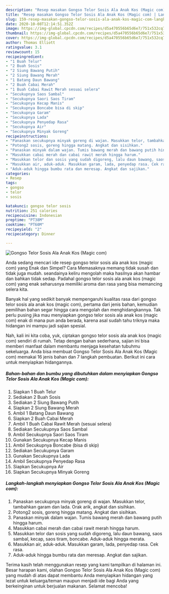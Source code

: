 ```yaml
---
description: "Resep masakan Gongso Telor Sosis Ala Anak Kos (Magic com) | Langkah Membuat Gongso Telor Sosis Ala Anak Kos (Magic com) Yang Bikin Ngiler"
title: "Resep masakan Gongso Telor Sosis Ala Anak Kos (Magic com) | Langkah Membuat Gongso Telor Sosis Ala Anak Kos (Magic com) Yang Bikin Ngiler"
slug: 159-resep-masakan-gongso-telor-sosis-ala-anak-kos-magic-com-langkah-membuat-gongso-telor-sosis-ala-anak-kos-magic-com-yang-bikin-ngiler
date: 2020-10-08T12:14:51.352Z
image: https://img-global.cpcdn.com/recipes/d5a470556b65d6e7/751x532cq70/gongso-telor-sosis-ala-anak-kos-magic-com-foto-resep-utama.jpg
thumbnail: https://img-global.cpcdn.com/recipes/d5a470556b65d6e7/751x532cq70/gongso-telor-sosis-ala-anak-kos-magic-com-foto-resep-utama.jpg
cover: https://img-global.cpcdn.com/recipes/d5a470556b65d6e7/751x532cq70/gongso-telor-sosis-ala-anak-kos-magic-com-foto-resep-utama.jpg
author: Thomas Elliott
ratingvalue: 3.1
reviewcount: 15
recipeingredient:
- "1 Buah Telur"
- "2 Buah Sosis"
- "2 Siung Bawang Putih"
- "2 Siung Bawang Merah"
- "1 Batang Daun Bawang"
- "2 Buah Cabai Merah"
- "1 Buah Cabai Rawit Merah sesuai selera"
- "Secukupnya Saos Sambal"
- "Secukupnya Saori Saos Tiram"
- "Secukupnya Kecap Manis"
- "Secukupnya Boncabe bisa di skip"
- "Secukupnya Garam"
- "Secukupnya Lada"
- "Secukupnya Penyedap Rasa"
- "Secukupnya Air"
- "Secukupnya Minyak Goreng"
recipeinstructions:
- "Panaskan secukupnya minyak goreng di wajan. Masukkan telor, tambahkan garam dan lada. Orak arik, angkat dan sisihkan."
- "Potong2 sosis, goreng hingga matang. Angkat dan sisihkan."
- "Panaskan minyak dalam wajan. Tumis bawang merah dan bawang putih hingga harum."
- "Masukkan cabai merah dan cabai rawit merah hingga harum."
- "Masukkan telor dan sosis yang sudah digoreng, lalu daun bawang, saos sambal, kecap, saos tiram, boncabe. Aduk-aduk hingga merata."
- "Masukkan air, aduk-aduk. Masukkan garam, lada, penyedap rasa. Cek rasa."
- "Aduk-aduk hingga bumbu rata dan meresap. Angkat dan sajikan."
categories:
- Resep
tags:
- gongso
- telor
- sosis

katakunci: gongso telor sosis 
nutrition: 251 calories
recipecuisine: Indonesian
preptime: "PT38M"
cooktime: "PT60M"
recipeyield: "2"
recipecategory: Dinner

---
```



![Gongso Telor Sosis Ala Anak Kos (Magic com)](https://img-global.cpcdn.com/recipes/d5a470556b65d6e7/751x532cq70/gongso-telor-sosis-ala-anak-kos-magic-com-foto-resep-utama.jpg)

Anda sedang mencari ide resep gongso telor sosis ala anak kos (magic com) yang Enak dan Simpel? Cara Memasaknya memang tidak susah dan tidak juga mudah. seandainya keliru mengolah maka hasilnya akan hambar dan bahkan tidak sedap. Padahal gongso telor sosis ala anak kos (magic com) yang enak seharusnya memiliki aroma dan rasa yang bisa memancing selera kita.



Banyak hal yang sedikit banyak mempengaruhi kualitas rasa dari gongso telor sosis ala anak kos (magic com), pertama dari jenis bahan, kemudian pemilihan bahan segar hingga cara mengolah dan menghidangkannya. Tak perlu pusing jika mau menyiapkan gongso telor sosis ala anak kos (magic com) enak di mana pun anda berada, karena asal sudah tahu triknya maka hidangan ini mampu jadi sajian spesial.


Nah, kali ini kita coba, yuk, ciptakan gongso telor sosis ala anak kos (magic com) sendiri di rumah. Tetap dengan bahan sederhana, sajian ini bisa memberi manfaat dalam membantu menjaga kesehatan tubuhmu sekeluarga. Anda bisa membuat Gongso Telor Sosis Ala Anak Kos (Magic com) memakai 16 jenis bahan dan 7 langkah pembuatan. Berikut ini cara untuk menyiapkan hidangannya.

<!--inarticleads1-->

##### Bahan-bahan dan bumbu yang dibutuhkan dalam menyiapkan Gongso Telor Sosis Ala Anak Kos (Magic com):

1. Siapkan 1 Buah Telur
1. Sediakan 2 Buah Sosis
1. Sediakan 2 Siung Bawang Putih
1. Siapkan 2 Siung Bawang Merah
1. Ambil 1 Batang Daun Bawang
1. Siapkan 2 Buah Cabai Merah
1. Ambil 1 Buah Cabai Rawit Merah (sesuai selera)
1. Sediakan Secukupnya Saos Sambal
1. Ambil Secukupnya Saori Saos Tiram
1. Gunakan Secukupnya Kecap Manis
1. Ambil Secukupnya Boncabe (bisa di skip)
1. Sediakan Secukupnya Garam
1. Gunakan Secukupnya Lada
1. Ambil Secukupnya Penyedap Rasa
1. Siapkan Secukupnya Air
1. Siapkan Secukupnya Minyak Goreng




<!--inarticleads2-->

##### Langkah-langkah menyiapkan Gongso Telor Sosis Ala Anak Kos (Magic com):

1. Panaskan secukupnya minyak goreng di wajan. Masukkan telor, tambahkan garam dan lada. Orak arik, angkat dan sisihkan.
1. Potong2 sosis, goreng hingga matang. Angkat dan sisihkan.
1. Panaskan minyak dalam wajan. Tumis bawang merah dan bawang putih hingga harum.
1. Masukkan cabai merah dan cabai rawit merah hingga harum.
1. Masukkan telor dan sosis yang sudah digoreng, lalu daun bawang, saos sambal, kecap, saos tiram, boncabe. Aduk-aduk hingga merata.
1. Masukkan air, aduk-aduk. Masukkan garam, lada, penyedap rasa. Cek rasa.
1. Aduk-aduk hingga bumbu rata dan meresap. Angkat dan sajikan.




Terima kasih telah menggunakan resep yang kami tampilkan di halaman ini. Besar harapan kami, olahan Gongso Telor Sosis Ala Anak Kos (Magic com) yang mudah di atas dapat membantu Anda menyiapkan hidangan yang lezat untuk keluarga/teman maupun menjadi ide bagi Anda yang berkeinginan untuk berjualan makanan. Selamat mencoba!
